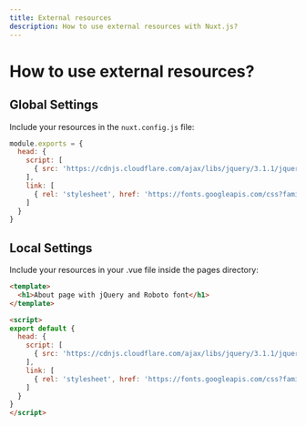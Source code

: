 ```yaml
---
title: External resources
description: How to use external resources with Nuxt.js?
---
```


# How to use external resources?

## Global Settings

Include your resources in the `nuxt.config.js` file:

```js
module.exports = {
  head: {
    script: [
      { src: 'https://cdnjs.cloudflare.com/ajax/libs/jquery/3.1.1/jquery.min.js' }
    ],
    link: [
      { rel: 'stylesheet', href: 'https://fonts.googleapis.com/css?family=Roboto' }
    ]
  }
}
```

## Local Settings

Include your resources in your .vue file inside the pages directory:

```html
<template>
  <h1>About page with jQuery and Roboto font</h1>
</template>

<script>
export default {
  head: {
    script: [
      { src: 'https://cdnjs.cloudflare.com/ajax/libs/jquery/3.1.1/jquery.min.js' }
    ],
    link: [
      { rel: 'stylesheet', href: 'https://fonts.googleapis.com/css?family=Roboto' }
    ]
  }
}
</script>
```
